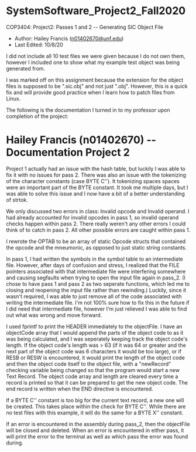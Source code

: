 # SystemSoftware_Project2_Fall2020
COP3404: Project2: Passes 1 and 2 -- Generating SIC Object File
 * Author: Hailey Francis (n01402670@unf.edu)
 * Last Edited: 10/8/20
 
I did not include all 10 test files we were given because I do not own them, however I included one to show
what my example test object was being generated from.

I was marked off on this assignment because the extension for the object files is supposed to be ".sic.obj"
and not just ".obj". However, this is a quick fix and will provide good practice when I learn how to patch
files from Linux.

The following is the documentation I turned in to my professor upon completion of the project:

# Hailey Francis (n01402670) -- Documentation Project 2 

Project 1 actually had an issue with the hash table, but luckily I was able to fix it with no issues for pass 2.
There was also an issue with the tokenizing of the character constants (case BYTE C''). It tokenizing spaces spaces
were an important part of the BYTE constant. It took me multiple days, but I was able to solve this issue and I now
have a bit of a better understanding of strtok.

We only discussed two errors in class: Invalid opcode and Invalid operand. I had already accounted for invalid opcodes
in pass 1, so invalid operand checks happen within pass 2. There really weren't any other errors I could think of to
catch in pass 2. All other possible errors are caught within pass 1.

I rewrote the OPTAB to be an array of static Opcode structs that contained the opcode and the mneumonic, as opposed
to just static string constants.

In pass 1, I had written the symbols in the symbol table to an intermediate file. However, after days of confusion and
stress, I realized that the FILE pointers associated with that intermediate file were interfering somewhere and causing
segfaults when trying to open the input file again in pass_2. (I chose to have pass 1 and pass 2 as two seperate functions, 
which led me to closing and reopening the input file rather than rewinding.) Luckily, since it wasn't required, I was able to 
just remove all of the code associated with writing the intermediate file. I'm not 100% sure how to fix this in the future if 
I did need that intermediate file, however I'm just relieved I was able to find out what was wrong and move forward. 

I used fprintf to print the HEADER immediately to the objectFile. I have an objectCode array that I would append the parts of 
the object code to as it was being calculated, and I was seperately keeping track the object code's length. If the object code's 
length was > 63 (if it was 64 or greater and the next part of the object code was 6 characters it would be too large), or if RESB 
or RESW is encountered, it would print the length of the object code and then the object code itself to the object file, with a 
"newRecord" checking variable being changed so that the program would start a new Text Record. The object code array and length are 
cleared every time a record is printed so that it can be prepared to get the new object code. The end record is written when the END 
directive is encountered.

If a BYTE C'' constant is too big for the current text record, a new one will be created. This takes place within the check for 
BYTE C''. While there are no test files with this example, it will do the same for a BYTE X'' constant.

If an error is encountered in the assembly during pass_2, then the objectFile will be closed and deleted. When an error is encountered
in either pass, it will print the error to the terminal as well as which pass the error was found during.
